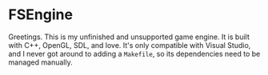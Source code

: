 # FSEngine
Greetings. This is my unfinished and unsupported game engine. It is built with C++, OpenGL, SDL, and love. It's only compatible with Visual Studio, and I never got around to adding a `Makefile`, so its dependencies need to be managed manually.
